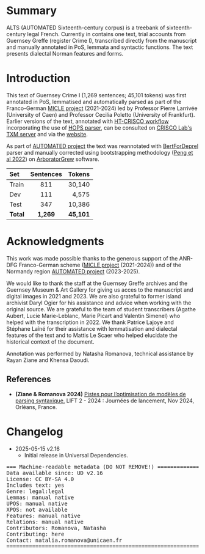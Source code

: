 # Summary

ALTS (AUTOMATED Sixteenth-century corpus) is a treebank of sixteenth-century legal French. Currently in contains one text, trial accounts from Guernsey Greffe (register Crime I), transcribed directly from the manuscript and manually annotated in PoS, lemmata and syntactic functions. The text presents dialectal Norman features and forms.


# Introduction

This text of Guernsey Crime I  (1,269 sentences; 45,101 tokens) was first annotated in PoS, lemmatised and automatically parsed as part of the Franco-German [MICLE project](https://www.unicaen.fr/projet_de_recherche/micle/) (2021-2024) led by Professor Pierre Larrivée (University of Caen) and Professor Cecilia Poletto (University of Frankfurt). Earlier versions of the text, annotated with [HT-CRISCO workflow](https://github.com/Corpus-Diachroniques-CRISCO/HT-CRISCO) incorporating the use of [HOPS parser](https://github.com/hopsparser/hopsparser), can be consulted on [CRISCO Lab's TXM server](https://txm-crisco.huma-num.fr/txm/) and via the [website](https://criscoht.unicaen.fr/).  

As part of [AUTOMATED project](https://www.unicaen.fr/projet_de_recherche/automated/) the text was reannotated with [BertForDeprel](https://github.com/kirianguiller/BertForDeprel) parser and manually corrected using bootstrapping methodology ([Peng et al 2022](https://hal.science/hal-03846834v1)) on [ArboratorGrew](https://arborator.grew.fr/#/) software.

| Set               | Sentences| Tokens    |
| :---------------- | :------: | ----:     |
| Train             |   811    |   30,140  |
| Dev               |   111    |   4,575   |
| Test              |   347    |   10,386  |
| **Total**         | **1,269**| **45,101**|



# Acknowledgments

This work was made possible thanks to the generous support of the ANR-DFG Franco-German scheme ([MICLE project](https://www.unicaen.fr/projet_de_recherche/micle/) (2021-2024)) and of the Normandy region [AUTOMATED project](https://www.unicaen.fr/projet_de_recherche/automated/) (2023-2025).

We would like to thank the staff at the Guernsey Greffe archives and the Guernsey Museum & Art Gallery for giving us acces to the manuscript and digital images in 2021 and 2023. We are also grateful to former island archivist Daryl Ogier for his assistance and advice when working with the original source. We are grateful to the team of student transcribers (Agathe Aubert, Lucie Marie-Leblanc, Marie Picart and Valentin Simenel) who helped with the transcription in 2022. We thank Patrice Lajoye and Stéphane Laîné for their assistance with lemmatisation and dialectal features of the text and to Mattis Le Scaer who helped elucidate the historical context of the document.

Annotation was performed by Natasha Romanova, technical assistance by Rayan Ziane and Khensa Daoudi.

## References

* **(Ziane & Romanova 2024)** [Pistes pour l’optimisation de modèles de parsing syntaxique.](https://lift2-2024.sciencesconf.org/590561/document) LIFT 2 - 2024 : Journées de lancement, Nov 2024, Orléans, France. 


# Changelog

* 2025-05-15 v2.16
  * Initial release in Universal Dependencies.


<pre>
=== Machine-readable metadata (DO NOT REMOVE!) ================================
Data available since: UD v2.16
License: CC BY-SA 4.0
Includes text: yes
Genre: legal:legal
Lemmas: manual native
UPOS: manual native
XPOS: not available
Features: manual native
Relations: manual native
Contributors: Romanova, Natasha
Contributing: here
Contact: natalia.romanova@unicaen.fr
===============================================================================
</pre>

